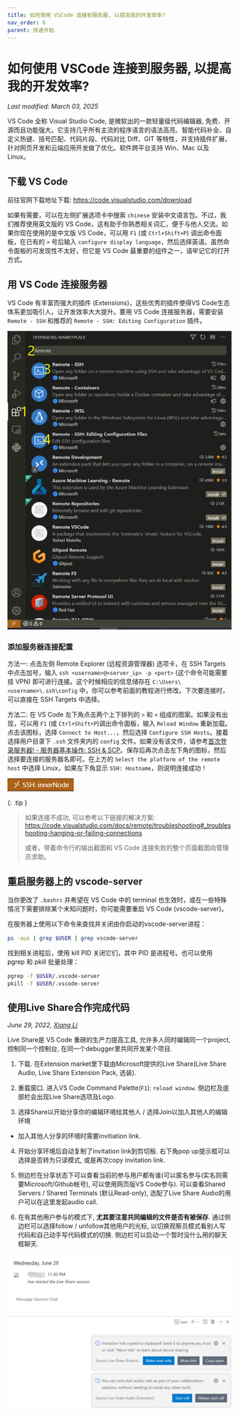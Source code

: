 ```yaml
---
title: 如何使用 VSCode 连接到服务器, 以提高我的开发效率?
nav_order: 6
parent: 快速开始
---
```


# 如何使用 VSCode 连接到服务器, 以提高我的开发效率?
*Last modified: March 03, 2025*


VS Code 全称 Visual Studio Code, 是微软出的一款轻量级代码编辑器, 免费、开源而且功能强大。它支持几乎所有主流的程序语言的语法高亮、智能代码补全、自定义热键、括号匹配、代码片段、代码对比 Diff、GIT 等特性，并支持插件扩展，针对网页开发和云端应用开发做了优化。软件跨平台支持 Win、Mac 以及 Linux。

## 下载 VS Code

前往官网下载地址下载: <https://code.visualstudio.com/download>

如果有需要，可以在左侧扩展选项卡中搜索 `chinese` 安装中文语言包。不过，我们推荐使用英文版的 VS Code，这有助于你熟悉相关词汇，便于与他人交流。如果你现在使用的是中文版 VS Code，可以用 `F1` (或 `Ctrl+Shift+P`) 调出命令面板，在已有的 `>` 号后输入 `configure display language`，然后选择英语。虽然命令面板的可发现性不太好，但它是 VS Code 最重要的组件之一，请牢记它的打开方式。

## 用 VS Code 连接服务器

VS Code 有丰富而强大的插件 (Extensions)，这些优秀的插件使得VS Code生态体系更加吸引人，让开发效率大大提升。要用 VS Code 连接服务器，需要安装 `Remote - SSH` 和推荐的 `Remote - SSH: Editing Configuration` 插件。

![](/guide/figure/VSCode-extensions.png)

### 添加服务器连接配置

方法一: 点击左侧 Remote Explorer (远程资源管理器) 选项卡，在 SSH Targets 中点击加号，输入 `ssh <username>@<server_ip> -p <port>` (这个命令可能需要挂 VPN) 即可进行连接。这个时候相应的信息储存在 `C:\Users\<username>\.ssh\config` 中，你可以参考前面的教程进行修改。下次要连接时，可以直接在 SSH Targets 中选择。

方法二: 在 VS Code 左下角点击两个上下排列的 `>` 和 `<` 组成的图案。如果没有出现，可以用 `F1` (或 `Ctrl+Shift+P`)调出命令面板，输入 `Reload Window` 重新加载。点击该图标，选择 `Connect to Host...`，然后选择 `Configure SSH Hosts`。接着选择用户目录下 `.ssh` 文件夹内的 `config` 文件。如果没有该文件，请参考[首次登录服务器! - 服务器基本操作: SSH & SCP](../knowledge/ssh)。保存后再次点击左下角的图标，然后选择要连接的服务器名即可。在上方的 `Select the platform of the remote host` 中选择 Linux，如果左下角显示 `SSH: Hostname`，则说明连接成功！

![](/guide/figure/VSCode-login-success.png)

{: .tip }
> 如果连接不成功, 可以参考以下链接的解决方案:
> <https://code.visualstudio.com/docs/remote/troubleshooting#_troubleshooting-hanging-or-failing-connections>
>
> 或者，带着命令行的输出截图和 VS Code 连接失败的整个页面截图向管理员求助。

## 重启服务器上的 vscode-server

当你更改了 `.bashrc` 并希望在 VS Code 中的 terminal 也生效时，或在一些特殊情况下需要排除某个未知问题时，你可能需要重启 VS Code (vscode-server)。

在服务器上使用以下命令来查找并关闭由你启动的vscode-server进程：

```bash
ps -aux | grep $USER | grep vscode-server
```

找到相关进程后，使用 kill PID 关闭它们，其中 PID 是进程号。也可以使用 pgrep 和 pkill 批量处理：

```bash
pgrep -f $USER/.vscode-server
pkill -f $USER/.vscode-server
```

## 使用Live Share合作完成代码

*June 29, 2022, [Xiang Li](mailto:646873166@qq.com)*

Live Share是 VS Code 重磅的生产力提高工具, 允许多人同时编辑同一个project, 控制同一个控制台, 在同一个debugger里共同开发某个项目.

1. 下载. 在Extension market里下载由Microsoft提供的Live Share(Live Share Audio, Live Share Extension Pack, 选装).

2. 重载窗口. 进入VS Code Command Palette(`F1`): `reload window`. 侧边栏及底部栏会出现Live Share选项及Logo.

3. 选择Share以开始分享你的编辑环境给其他人 / 选择Join以加入其他人的编辑环境

  - 加入其他人分享的环境时需要invitiation link.

4. 开始分享环境后自动复制了invitation link到剪切板. 右下角pop up提示框可以选择是否转为只读模式, 或是再次copy invitation link.

5. 侧边栏在分享状态下可以查看当前的参与用户都有谁(可以匿名参与(实名则需要Microsoft/Github帐号), 可以使用网页版VS Code参与). 可以查看Shared Servers / Shared Terminals (默认Read-only), 选配了Live Share Audio的用户可以在这里发起audio call.

6. 在有其他用户参与的模式下, **尤其要注意共同编辑的文件是否有被保存**. 通过侧边栏可以选择follow / unfollow其他用户的光标, 以切换观察员模式看别人写代码和自己动手写代码模式的切换. 侧边栏可以启动一个暂时没什么用的聊天框聊天.

![](/guide/figure/VSCode-LiveShare.png)
